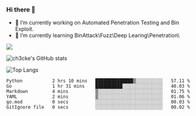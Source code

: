 ### Hi there 👋

- 🔭 I’m currently working on Automated Penetration Testing and Bin Exploit.
- 🌱 I’m currently learning BinAttack\Fuzz\Deep Learing\Penetration\

![](https://img.shields.io/badge/python-3.9-orange?style=for-the-badge&logo=python&logoColor=orange)

![ch3cke's GitHub stats](https://github-readme-stats.vercel.app/api?username=ch3cke&show_icons=true&theme=radical)

![Top Langs](https://github-readme-stats.vercel.app/api/top-langs/?username=anuraghazra&layout=compact&theme=radical)
<!--START_SECTION:waka-->

```text
Python           2 hrs 10 mins   ██████████████▒░░░░░░░░░░   57.11 %
Go               1 hr 31 mins    ██████████░░░░░░░░░░░░░░░   40.03 %
Markdown         4 mins          ▒░░░░░░░░░░░░░░░░░░░░░░░░   01.75 %
YAML             2 mins          ▒░░░░░░░░░░░░░░░░░░░░░░░░   01.06 %
go.mod           0 secs          ░░░░░░░░░░░░░░░░░░░░░░░░░   00.03 %
GitIgnore file   0 secs          ░░░░░░░░░░░░░░░░░░░░░░░░░   00.02 %
```

<!--END_SECTION:waka-->
